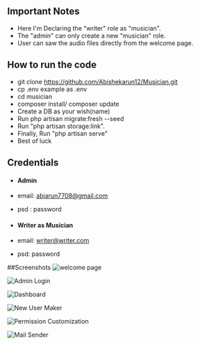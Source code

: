 ## Important Notes
- Here I'm Declaring the "writer" role as "musician".
- The "admin" can only create a new "musician" role.
- User can saw the audio files directly from the welcome page.

## How to run the code
- git clone https://github.com/Abishekarun12/Musician.git
- cp .env example as .env
- cd musician
- composer install/ composer update
- Create a DB as your wish(name)
- Run php artisan migrate:fresh --seed
- Run "php artisan storage:link".
- Finally, Run "php artisan serve"
- Best of luck 


## Credentials
- #### Admin
- email: abiarun7708@gmail.com
- psd : password

- #### Writer as Musician
- email: writer@writer.com
- psd: password

##Screenshots
![welcome page](https://user-images.githubusercontent.com/87216296/235295988-b192b957-20ee-4813-879c-0ed3baa19412.jpg)

![Admin Login](https://user-images.githubusercontent.com/87216296/235296046-5321bad5-78d4-4f74-ad49-71e34503bedd.jpg)

![Dashboard](https://user-images.githubusercontent.com/87216296/235296032-4cbf3d0d-0796-4406-8943-69400fcc4f0d.jpg)

![New User Maker](https://user-images.githubusercontent.com/87216296/235296060-f961e70e-0dcf-4a22-8b3f-d4d69280255e.jpg)

![Permission Customization](https://user-images.githubusercontent.com/87216296/235296065-582936ac-041d-4853-ba5a-19a014da5e5d.jpg)

![Mail Sender](https://user-images.githubusercontent.com/87216296/235296071-102fff8e-72c7-4b38-8109-0419a79609bc.jpg)


